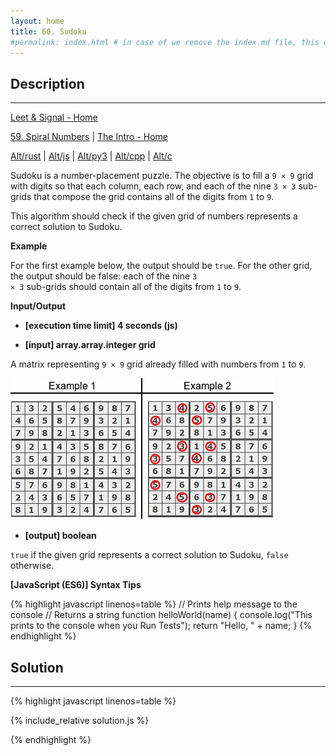 ```yaml
---
layout: home
title: 60. Sudoku
#permalink: index.html # in case of we remove the index.md file, this doc will be the index page
---
```


<div class="row">
<div class="columnStmt" markdown="1">

## Description
------

[Leet & Signal - Home](../../leet-signal/README.html)

[59. Spiral Numbers](../59_spiralNumbers/README.html)  | [The Intro - Home](../../code-signal-arcade-intro/README.html)

[Alt/rust](./Alt_rust/README.md) | [Alt/js](./Alt_js/README.html) | [Alt/py3](./Alt_py3/README.md) | [Alt/cpp](./Alt_cpp/README.md) | [Alt/c](./Alt_c/README.md)

Sudoku is a number-placement puzzle. The objective is to fill a <code>9 × 9</code> grid with digits so that each column, each row, and each of the nine <code>3 × 3</code> sub-grids that compose the grid contains all of the digits from <code>1</code> to <code>9</code>.

This algorithm should check if the given grid of numbers represents a correct solution to Sudoku.



**Example**

For the first example below, the output should be <code>true</code>. For the other grid, the output should be false: each of the nine <code>3 × 3</code> sub-grids should contain all of the digits from <code>1</code> to <code>9</code>.

**Input/Output**

* **[execution time limit] 4 seconds (js)**

* **[input] array.array.integer grid**

A matrix representing <code>9 × 9</code> grid already filled with numbers from <code>1</code> to <code>9</code>.

![](./images/sudoku.png)

* **[output] boolean**

<code>true</code> if the given grid represents a correct solution to Sudoku, <code>false</code> otherwise.

**[JavaScript (ES6)] Syntax Tips**

{% highlight javascript linenos=table %}
// Prints help message to the console
// Returns a string
function helloWorld(name) {
    console.log("This prints to the console when you Run Tests");
    return "Hello, " + name;
}
{% endhighlight %}

</div>
<div class="columnSol" markdown="1">

## Solution
------

{% highlight javascript linenos=table %}

{% include_relative solution.js %}

{% endhighlight %}

</div>
</div>